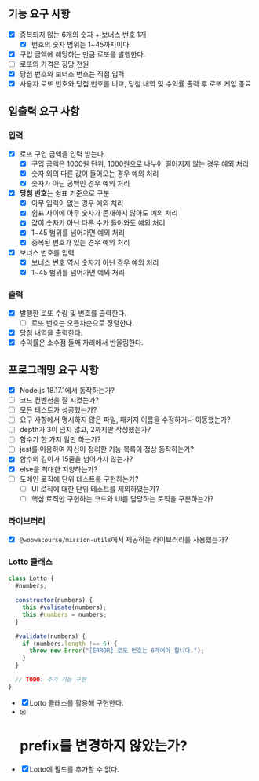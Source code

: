 ## 기능 요구 사항

- [x]  중복되지 않는 6개의 숫자 + 보너스 번호 1개
    - [x]  번호의 숫자 범위는 1~45까지이다.
- [x]  구입 금액에 해당하는 만큼 로또를 발행한다.
- [ ]  로또의 가격은 장당 천원
- [x]  당첨 번호와 보너스 번호는 직접 입력
- [x]  사용자 로또 번호와 당첨 번호를 비교, 당첨 내역 및 수익률 출력 후 로또 게임 종료

## 입출력 요구 사항

### 입력

- [x]  로또 구입 금액을 입력 받는다.
    - [x]  구입 금액은 1000원 단위, 1000원으로 나누어 떨어지지 않는 경우 예외 처리
    - [x]  숫자 외의 다른 값이 들어오는 경우 예외 처리
    - [x]  숫자가 아닌 공백인 경우 예외 처리
- [x]  **당첨 번호**는 쉼표 기준으로 구분
    - [x]  아무 입력이 없는 경우 예외 처리
    - [x]  쉼표 사이에 아무 숫자가 존재하지 않아도 예외 처리
    - [x]  값이 숫자가 아닌 다른 수가 들어와도 예외 처리
    - [x]  1~45 범위를 넘어가면 예외 처리
    - [x]  중복된 번호가 있는 경우 예외 처리
- [x]  보너스 번호를 입력
    - [x]  보너스 번호 역시 숫자가 아닌 경우 예외 처리
    - [x]  1~45 범위를 넘어가면 예외 처리

### 출력

- [x]  발행한 로또 수량 및 번호를 출력한다.
    - [ ]  로또 번호는 오름차순으로 정렬한다.
- [x]  당첨 내역을 출력한다.
- [x]  수익률은 소수점 둘째 자리에서 반올림한다.

## 프로그래밍 요구 사항

- [x]  Node.js 18.17.1에서 동작하는가?
- [ ]  코드 컨벤션을 잘 지켰는가?
- [ ]  모든 테스트가 성공했는가?
- [ ]  요구 사항에서 명시하지 않은 파일, 패키지 이름을 수정하거나 이동했는가?
- [ ]  depth가 3이 넘지 않고, 2까지만 작성했는가?
- [ ]  함수가 한 가지 일만 하는가?
- [ ]  jest를 이용하여 자신이 정리한 기능 목록이 정상 동작하는가?
- [x]  함수의 길이가 15줄을 넘어가지 않는가?
- [x]  else를 최대한 지양하는가?
- [ ]  도메인 로직에 단위 테스트를 구현하는가?
    - [ ]  UI 로직에 대한 단위 테스트를 제외하였는가?
    - [ ]  핵심 로직만 구현하는 코드와 UI를 담당하는 로직을 구분하는가?

### 라이브러리

- [x]  `@woowacourse/mission-utils`에서 제공하는 라이브러리를 사용했는가?

### Lotto 클래스

```jsx
class Lotto {
  #numbers;

  constructor(numbers) {
    this.#validate(numbers);
    this.#numbers = numbers;
  }

  #validate(numbers) {
    if (numbers.length !== 6) {
      throw new Error("[ERROR] 로또 번호는 6개여야 합니다.");
    }
  }

  // TODO: 추가 기능 구현
}
```

- [x]  Lotto 클래스를 활용해 구현한다.
- [x]  # prefix를 변경하지 않았는가?
- [x]  Lotto에 필드를 추가할 수 없다.